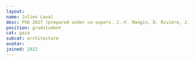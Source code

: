 ```yaml
---
layout:
name: Julien Laval
desc: PhD 2027 (prepared under co-superv. J.-F. Mangin, D. Rivière, J. Chacas, P. Gori)
position: gradstudent
cat: gaia
subcat: architecture
avatar:
joined: 2022
---
```


